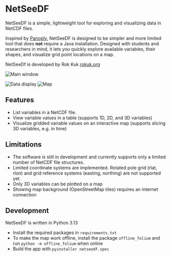 # NetSeeDF

NetSeeDF is a simple, lightweight tool for exploring and visualizing data in NetCDF files.

Inspired by [Panoply](https://www.giss.nasa.gov/tools/panoply/), NetSeeDF is designed to be simpler and more limited tool that does **not** require a Java installation. Designed with students and researchers in mind, it lets you quickly explore available variables, their shapes, and visualize grid point locations on a map.

NetSeeDf is developed by Rok Kuk [rokuk.org](https://rokuk.org)

![Main window](https://storage.rokuk.org/netseedf/foto1.png)

![Data display](https://storage.rokuk.org/netseedf/foto2.png) ![Map](https://storage.rokuk.org/netseedf/foto3.png)

## Features
- List variables in a NetCDF file. 
- View variable values in a table (supports 1D, 2D, and 3D variables)
- Visualize gridded variable values on an interactive map (supports slicing 3D variables, e.g. in time)

## Limitations
- The software is still in development and currently supports only a limited number of NetCDF file structures.
- Limited coordinate systems are implemented. Rotated pole grid (rlat, rlon) and grid reference systems (easting, northing) are not supported yet.
- Only 3D variables can be plotted on a map
- Showing map background (OpenStreetMap tiles) requires an internet connection

## Development
NetSeeDF is written in Python 3.13
- Install the required packages in `requirements.txt`
- To make the map work offline, install the package `offline_folium` and run `python -m offline_folium` when online
- Build the app with `pyinstaller netseedf.spec`